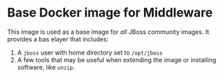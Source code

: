 # Base Docker image for Middleware

This image is used as a base image for *all* JBoss community images. It provides a bas elayer that includes:

1. A `jboss` user with home directory set to `/opt/jboss`
2. A few tools that may be useful when extending the image or installing software, like `unzip`.
